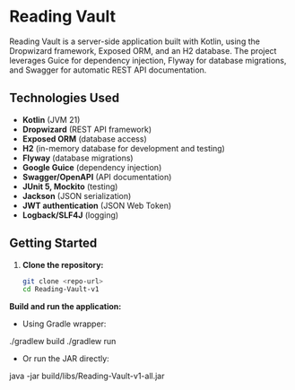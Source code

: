 # Reading Vault

Reading Vault is a server-side application built with Kotlin, using the Dropwizard framework, Exposed ORM, and an H2 database. The project leverages Guice for dependency injection, Flyway for database migrations, and Swagger for automatic REST API documentation.

## Technologies Used

- **Kotlin** (JVM 21)
- **Dropwizard** (REST API framework)
- **Exposed ORM** (database access)
- **H2** (in-memory database for development and testing)
- **Flyway** (database migrations)
- **Google Guice** (dependency injection)
- **Swagger/OpenAPI** (API documentation)
- **JUnit 5, Mockito** (testing)
- **Jackson** (JSON serialization)
- **JWT authentication** (JSON Web Token)
- **Logback/SLF4J** (logging)

## Getting Started

1. **Clone the repository:**
   ```bash
   git clone <repo-url>
   cd Reading-Vault-v1

**Build and run the application:**
-   Using Gradle wrapper:

./gradlew build
./gradlew run

-    Or run the JAR directly:

java -jar build/libs/Reading-Vault-v1-all.jar